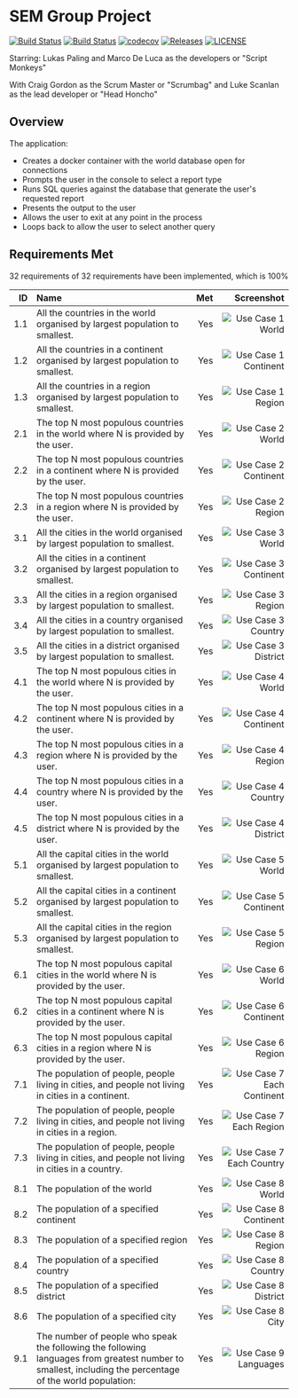 # SEM Group Project
[![Build Status](https://img.shields.io/travis/com/scan-lan/Group-Project/master?label=master%20build)](https://travis-ci.com/scan-lan/Group-Project)
[![Build Status](https://img.shields.io/travis/com/scan-lan/Group-Project/develop?label=develop%20build)](https://travis-ci.com/scan-lan/Group-Project)
[![codecov](https://codecov.io/gh/scan-lan/Group-Project/branch/master/graph/badge.svg?token=XBP764GI1F)](https://codecov.io/gh/scan-lan/Group-Project)
[![Releases](https://img.shields.io/github/release/scan-lan/group-project/all.svg)](https://github.com/scan-lan/group-project/releases)
[![LICENSE](https://img.shields.io/github/license/scan-lan/group-project.svg)](https://github.com/scan-lan/group-project/blob/master/LICENSE)

Starring: Lukas Paling and Marco De Luca as the developers or "Script Monkeys"

With Craig Gordon as the Scrum Master or "Scrumbag" and Luke Scanlan as the lead developer or "Head Honcho"

## Overview
The application:
- Creates a docker container with the world database open for connections
- Prompts the user in the console to select a report type
- Runs SQL queries against the database that generate the user's requested report
- Presents the output to the user
- Allows the user to exit at any point in the process
- Loops back to allow the user to select another query

## Requirements Met

32 requirements of 32 requirements have been implemented, which is 100%

| ID  |                                                  Name                                                  |  Met  |                   Screenshot                           |
|----:|:-------------------------------------------------------------------------------------------------------|------:|-------------------------------------------------------:|
| 1.1 |  All the countries in the world organised by largest population to smallest.                           |  Yes  |![Use Case 1 World](screenshots/useCase1.1.png)         |
| 1.2 |  All the countries in a continent organised by largest population to smallest.                         |  Yes  |![Use Case 1 Continent](screenshots/useCase1.2.png)     |
| 1.3 |  All the countries in a region organised by largest population to smallest.                            |  Yes  |![Use Case 1 Region](screenshots/useCase1.3.png)        |
| 2.1 |  The top N most populous countries in the world where N is provided by the user.                       |  Yes  |![Use Case 2 World](screenshots/useCase2.1.png)         |
| 2.2 |  The top N most populous countries in a continent where N is provided by the user.                     |  Yes  |![Use Case 2 Continent](screenshots/useCase2.2.png)     |
| 2.3 |  The top N most populous countries in a region where N is provided by the user.                        |  Yes  |![Use Case 2 Region](screenshots/useCase2.3.png)        |
| 3.1 |  All the cities in the world organised by largest population to smallest.                              |  Yes  |![Use Case 3 World](screenshots/useCase3.1.png)         |
| 3.2 |  All the cities in a continent organised by largest population to smallest.                            |  Yes  |![Use Case 3 Continent](screenshots/useCase3.2.png)     |
| 3.3 |  All the cities in a region organised by largest population to smallest.                               |  Yes  |![Use Case 3 Region](screenshots/useCase3.3.png)        |
| 3.4 |  All the cities in a country organised by largest population to smallest.                              |  Yes  |![Use Case 3 Country](screenshots/useCase3.4.png)       |
| 3.5 |  All the cities in a district organised by largest population to smallest.                             |  Yes  |![Use Case 3 District](screenshots/useCase3.5.png)      |
| 4.1 |  The top N most populous cities in the world where N is provided by the user.                          |  Yes  |![Use Case 4 World](screenshots/useCase4.1.png)         |
| 4.2 |  The top N most populous cities in a continent where N is provided by the user.                        |  Yes  |![Use Case 4 Continent](screenshots/useCase4.2.png)     |
| 4.3 |  The top N most populous cities in a region where N is provided by the user.                           |  Yes  |![Use Case 4 Region](screenshots/useCase4.3.png)        |
| 4.4 |  The top N most populous cities in a country where N is provided by the user.                          |  Yes  |![Use Case 4 Country](screenshots/useCase4.4.png)       |
| 4.5 |  The top N most populous cities in a district where N is provided by the user.                         |  Yes  |![Use Case 4 District](screenshots/useCase4.5.png)      |
| 5.1 |  All the capital cities in the world organised by largest population to smallest.                      |  Yes  |![Use Case 5 World](screenshots/useCase5.1.png)         |
| 5.2 |  All the capital cities in a continent organised by largest population to smallest.                    |  Yes  |![Use Case 5 Continent](screenshots/useCase5.2.png)     |
| 5.3 |  All the capital cities in the region organised by largest population to smallest.                     |  Yes  |![Use Case 5 Region](screenshots/useCase5.3.png)        |
| 6.1 |  The top N most populous capital cities in the world where N is provided by the user.                  |  Yes  |![Use Case 6 World](screenshots/useCase6.1.png)         |
| 6.2 |  The top N most populous capital cities in a continent where N is provided by the user.                |  Yes  |![Use Case 6 Continent](screenshots/useCase6.2.png)     |
| 6.3 |  The top N most populous capital cities in a region where N is provided by the user.                   |  Yes  |![Use Case 6 Region](screenshots/useCase6.3.png)        |
| 7.1 |  The population of people, people living in cities, and people not living in cities in a continent.    |  Yes  |![Use Case 7 Each Continent](screenshots/useCase7.1.png)|
| 7.2 |  The population of people, people living in cities, and people not living in cities in a region.       |  Yes  |![Use Case 7 Each Region](screenshots/useCase7.2.png)   |
| 7.3 |  The population of people, people living in cities, and people not living in cities in a country.      |  Yes  |![Use Case 7 Each Country](screenshots/useCase7.3.png)  |
| 8.1 |  The population of the world                                                                           |  Yes  |![Use Case 8 World](screenshots/useCase8.1.png)         |
| 8.2 |  The population of a specified continent                                                               |  Yes  |![Use Case 8 Continent](screenshots/useCase8.2.png)     |
| 8.3 |  The population of a specified region                                                                  |  Yes  |![Use Case 8 Region](screenshots/useCase8.3.png)        |
| 8.4 |  The population of a specified country                                                                 |  Yes  |![Use Case 8 Country](screenshots/useCase8.4.png)       |
| 8.5 |  The population of a specified district                                                                |  Yes  |![Use Case 8 District](screenshots/useCase8.5.png)      |
| 8.6 |  The population of a specified city                                                                    |  Yes  |![Use Case 8 City](screenshots/useCase8.6.png)          |
| 9.1 |  The number of people who speak the following the following languages from greatest number to smallest, including the percentage of the world population:                                           |  Yes  |![Use Case 9 Languages](screenshots/useCase9.1.png) |
